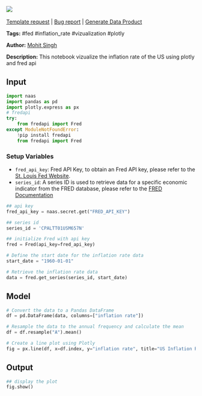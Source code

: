 <a href="https://app.naas.ai/user-redirect/naas/downloader?url=https://raw.githubusercontent.com/jupyter-naas/awesome-notebooks/master/FED/FED_Visualize_Inflation_Rate.ipynb" target="_parent"><img src="https://naasai-public.s3.eu-west-3.amazonaws.com/open_in_naas.svg"/></a><br><br><a href="https://github.com/jupyter-naas/awesome-notebooks/issues/new?assignees=&labels=&template=template-request.md&title=Tool+-+Action+of+the+notebook+">Template request</a> | <a href="https://github.com/jupyter-naas/awesome-notebooks/issues/new?assignees=&labels=bug&template=bug_report.md&title=FED+-+Visualize+Inflation+Rate:+Error+short+description">Bug report</a> | <a href="https://app.naas.ai/user-redirect/naas/downloader?url=https://raw.githubusercontent.com/jupyter-naas/awesome-notebooks/master/Naas/Naas_Start_data_product.ipynb" target="_parent">Generate Data Product</a>

**Tags:** #fed #inflation_rate #vizualization #plotly

**Author:** [Mohit Singh](https://www.linkedin.com/in/mohwits/)

**Description:** This notebook vizualize the inflation rate of the US using plotly and fred api

## Input


```python
import naas
import pandas as pd
import plotly.express as px
# fredapi
try:
    from fredapi import Fred
except ModuleNotFoundError:
    !pip install fredapi
    from fredapi import Fred
```

### Setup Variables
- `fred_api_key`: Fred API Key, to obtain an Fred API key, please refer to the [St. Louis Fed Website](https://fred.stlouisfed.org/).
- `series_id`: A series ID is used to retrieve data for a specific economic indicator from the FRED database, please refer to the [FRED Documentation](https://fred.stlouisfed.org/docs/api/fred/#General_Documentation)


```python
## api key
fred_api_key = naas.secret.get("FRED_API_KEY")
```


```python
## series id
series_id = 'CPALTT01USM657N'
```


```python
## initialize Fred with api key
fred = Fred(api_key=fred_api_key)
```


```python
# Define the start date for the inflation rate data
start_date = "1960-01-01"
```


```python
# Retrieve the inflation rate data
data = fred.get_series(series_id, start_date)
```

## Model


```python
# Convert the data to a Pandas DataFrame
df = pd.DataFrame(data, columns=["inflation rate"])
```


```python
# Resample the data to the annual frequency and calculate the mean
df = df.resample("A").mean()
```


```python
# Create a line plot using Plotly
fig = px.line(df, x=df.index, y="inflation rate", title="US Inflation Rate (1960-2023)")
```

## Output


```python
## display the plot
fig.show()
```
